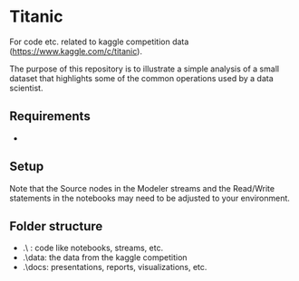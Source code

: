 # Titanic
For code etc. related to kaggle competition data (https://www.kaggle.com/c/titanic).

The purpose of this repository is to illustrate a simple analysis of a small dataset that highlights some of the common operations used by a data scientist.

## Requirements
* 

## Setup
Note that the Source nodes in the Modeler streams and the Read/Write statements in the notebooks may need to be adjusted to your environment.

## Folder structure
* .\    : code like notebooks, streams, etc.
* .\data: the data from the kaggle competition
* .\docs: presentations, reports, visualizations, etc.
